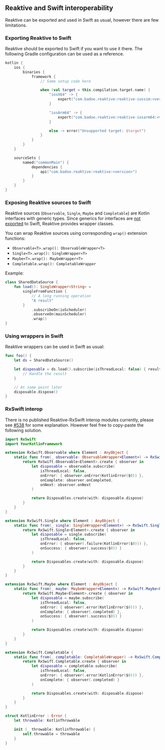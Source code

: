 ## Reaktive and Swift interoperability

Reaktive can be exported and used in Swift as usual, however there are few limitations.

### Exporting Reaktive to Swift

Reaktive should be exported to Swift if you want to use it there.
The following Gradle configuration can be used as a reference.

```Kotlin
kotlin {
    ios {
        binaries {
            framework {
                // Some setup code here

                when (val target = this.compilation.target.name) {
                    "iosX64" -> {
                        export("com.badoo.reaktive:reaktive-iossim:<version>")
                    }

                    "iosArm64" -> {
                        export("com.badoo.reaktive:reaktive-iosarm64:<version>")
                    }

                    else -> error("Unsupported target: $target")
                }
            }
        }
    }

    sourceSets {
        named("commonMain") {
            dependencies {
                api("com.badoo.reaktive:reaktive:<version>")
            }
        }
    }
}
```

### Exposing Reaktive sources to Swift

Reaktive sources (`Observable`, `Single`, `Maybe` and `Completable`) are Kotlin interfaces with generic types.
Since generics for interfaces are [not exported](https://kotlinlang.org/docs/reference/native/objc_interop.html#generics) to Swift,
Reaktive provides wrapper classes.

You can wrap Reaktive sources using corresponding `wrap()` extension functions:

- `Observable<T>.wrap(): ObservableWrapper<T>`
- `Single<T>.wrap(): SingleWrapper<T>`
- `Maybe<T>.wrap(): MaybeWrapper<T>`
- `Completable.wrap(): CompletableWrapper`

Example:

```Kotlin
class SharedDataSource {
    fun load(): SingleWrapper<String> =
        singleFromFunction {
            // A long running operation
            "A result"
        }
            .subscribeOn(ioScheduler)
            .observeOn(mainScheduler)
            .wrap()
}
```

### Using wrappers in Swift

Reaktive wrappers can be used in Swift as usual:

```Swift
func foo() {
    let ds = SharedDataSource()

    let disposable = ds.load().subscribe(isThreadLocal: false) { result in
        // Handle the result
    }

    // At some point later
    disposable.dispose()
}
```

### RxSwift interop

There is no published Reaktive-RxSwift interop modules currently,
please see [#538](https://github.com/badoo/Reaktive/issues/538) for some explanation.
However feel free to copy-paste the following solution.

```Swift
import RxSwift
import YourKotlinFramework

extension RxSwift.Observable where Element : AnyObject {
    static func from(_ observable: ObservableWrapper<Element>) -> RxSwift.Observable<Element> {
        return RxSwift.Observable<Element>.create { observer in
            let disposable = observable.subscribe(
                isThreadLocal: false,
                onError: { observer.onError(KotlinError($0)) },
                onComplete: observer.onCompleted,
                onNext: observer.onNext
            )

            return Disposables.create(with: disposable.dispose)
        }
    }
}

extension RxSwift.Single where Element : AnyObject {
    static func from(_ single: SingleWrapper<Element>) -> RxSwift.Single<Element> {
        return RxSwift.Single<Element>.create { observer in
            let disposable = single.subscribe(
                isThreadLocal: false,
                onError: { observer(.failure(KotlinError($0))) },
                onSuccess: { observer(.success($0)) }
            )

            return Disposables.create(with: disposable.dispose)
        }
    }
}

extension RxSwift.Maybe where Element : AnyObject {
    static func from(_ maybe: MaybeWrapper<Element>) -> RxSwift.Maybe<Element> {
        return RxSwift.Maybe<Element>.create { observer in
            let disposable = maybe.subscribe(
                isThreadLocal: false,
                onError: { observer(.error(KotlinError($0))) },
                onComplete: { observer(.completed) },
                onSuccess: { observer(.success($0)) }
            )

            return Disposables.create(with: disposable.dispose)
        }
    }
}

extension RxSwift.Completable {
    static func from(_ completable: CompletableWrapper) -> RxSwift.Completable {
        return RxSwift.Completable.create { observer in
            let disposable = completable.subscribe(
                isThreadLocal: false,
                onError: { observer(.error(KotlinError($0))) },
                onComplete: { observer(.completed) }
            )

            return Disposables.create(with: disposable.dispose)
        }
    }
}

struct KotlinError : Error {
    let throwable: KotlinThrowable

    init (_ throwable: KotlinThrowable) {
        self.throwable = throwable
    }
}
```
